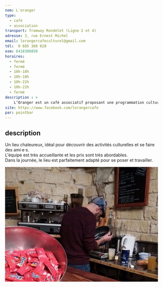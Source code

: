 ```yaml
---
nom: L'oranger
type: 
  - café
  - association
transport: Tramway Rondelet (Ligne 2 et 4)
adresse: 3, rue Ernest Michel
email: lorangercafeculturel@gmail.com
tél:  0 685 388 028
osm: 6418308850
horaires:
  - fermé
  - fermé
  - 10h-18h
  - 10h-18h
  - 10h-22h
  - 10h-22h
  - fermé
description : >
    L’Oranger est un café associatif proposant une programmation culturelle éclectique évoluant au fil des mois
site: https://www.facebook.com/lorangercafe
par: pointbar
---
```


## description

Un lieu chaleureux, idéal pour découvrir des activités culturelles et se faire des ami·e·s.  
L'équipe est très accueillante et les prix sont très abordables.  
Dans la journée, le lieu est parfaitement adapté pour se poser et travailler.

![L'oranger](./media/l-oranger.jpg)
